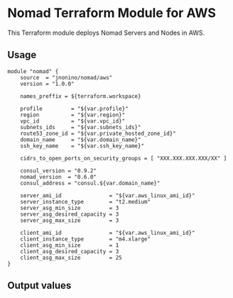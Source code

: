 # Nomad Terraform Module for AWS #

This Terraform module deploys Nomad Servers and Nodes in AWS.

## Usage

    module "nomad" {
        source  = "jnonino/nomad/aws"
        version = "1.0.0"

        names_preffix = ${terraform.workspace}

        profile         = "${var.profile}"
        region          = "${var.region}"
        vpc_id          = "${var.vpc_id}"
        subnets_ids     = "${var.subnets_ids}"
        route53_zone_id = "${var.private_hosted_zone_id}"
        domain_name     = "${var.domain_name}"
        ssh_key_name    = "${var.ssh_key_name}"

        cidrs_to_open_ports_on_security_groups = [ "XXX.XXX.XXX.XXX/XX" ]

        consul_version = "0.9.2"
        nomad_version  = "0.6.0"
        consul_address = "consul.${var.domain_name}"

        server_ami_id               = "${var.aws_linux_ami_id}"
        server_instance_type        = "t2.medium"
        server_asg_min_size         = 3
        server_asg_desired_capacity = 3
        server_asg_max_size         = 3

        client_ami_id               = "${var.aws_linux_ami_id}"
        client_instance_type        = "m4.xlarge"
        client_asg_min_size         = 1
        client_asg_desired_capacity = 3
        client_asg_max_size         = 25
	}

## Output values
